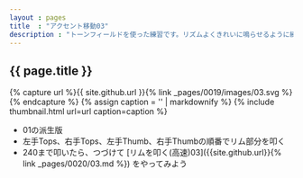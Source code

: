 ```yaml
---
layout : pages
title  : "アクセント移動03"
description : "トーンフィールドを使った練習です。リズムよくきれいに鳴らせるように練習しましょう。"
---
```


## {{ page.title }}

{% capture url %}{{ site.github.url }}{% link _pages/0019/images/03.svg %}{% endcapture %}
{% assign caption = '' | markdownify %}
{% include thumbnail.html url=url caption=caption %}


* 01の派生版
* 左手Tops、右手Tops、左手Thumb、右手Thumbの順番でリム部分を叩く
* 240まで叩いたら、つづけて [リムを叩く(高速)03]({{site.github.url}}{% link _pages/0020/03.md %}) をやってみよう
